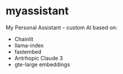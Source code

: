 # myassistant
My Personal Assistant - custom AI based on:

* Chainlit
* llama-index
* fastembed
* Antrhopic Claude 3
* gte-large embeddings
